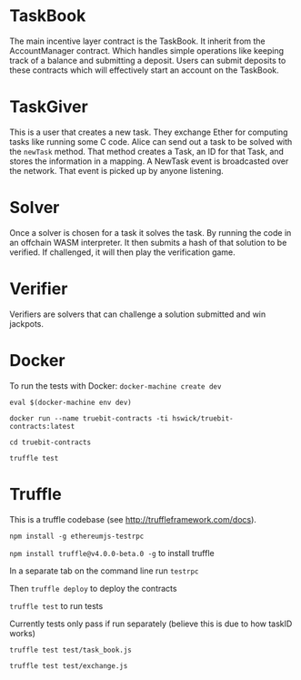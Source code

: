 # TaskBook

The main incentive layer contract is the TaskBook. It inherit from the AccountManager contract. Which handles simple operations like keeping track of a balance and submitting a deposit.  Users can submit deposits to these contracts which will effectively start an account on the TaskBook.

# TaskGiver
This is a user that creates a new task. They exchange Ether for computing tasks like running some C code. Alice can send out a task to be solved with the `newTask` method. That method creates a Task, an ID for that Task, and stores the information in a mapping. A NewTask event is broadcasted over the network. That event is picked up by anyone listening.

# Solver
Once a solver is chosen for a task it solves the task. By running the code in an offchain WASM interpreter. It then submits a hash of that solution to be verified. If challenged, it will then play the verification game.

# Verifier
Verifiers are solvers that can challenge a solution submitted and win jackpots.

# Docker
To run the tests with Docker:
`docker-machine create dev`

`eval $(docker-machine env dev)`

`docker run --name truebit-contracts -ti hswick/truebit-contracts:latest`

`cd truebit-contracts`

`truffle test`

# Truffle
This is a truffle codebase (see http://truffleframework.com/docs).

`npm install -g ethereumjs-testrpc`

`npm install truffle@v4.0.0-beta.0 -g` to install truffle

In a separate tab on the command line run `testrpc`

Then `truffle deploy` to deploy the contracts

`truffle test` to run tests

Currently tests only pass if run separately (believe this is due to how taskID works)

`truffle test test/task_book.js`

`truffle test test/exchange.js`
